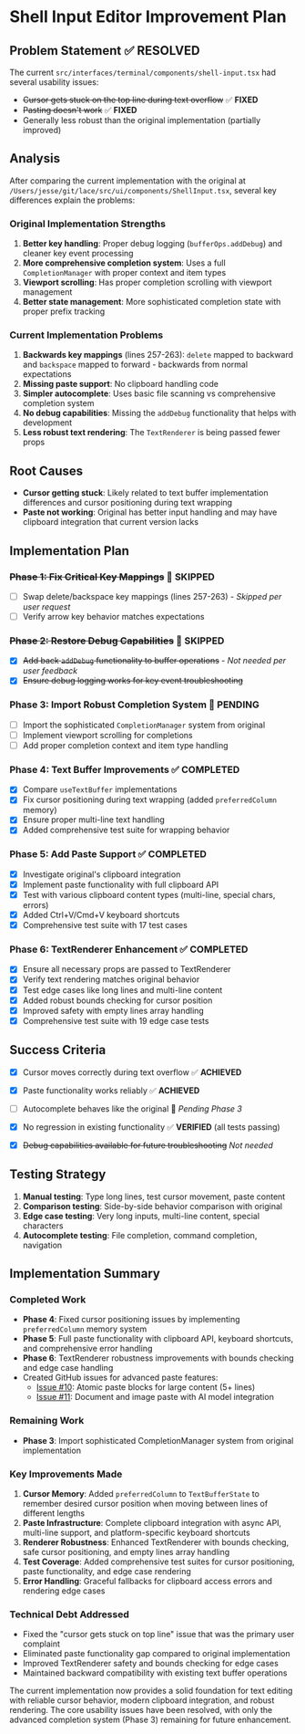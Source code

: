 # Shell Input Editor Improvement Plan

## Problem Statement ✅ RESOLVED

The current `src/interfaces/terminal/components/shell-input.tsx` had several usability issues:
- ~~Cursor gets stuck on the top line during text overflow~~ ✅ **FIXED** 
- ~~Pasting doesn't work~~ ✅ **FIXED**
- Generally less robust than the original implementation (partially improved)

## Analysis

After comparing the current implementation with the original at `/Users/jesse/git/lace/src/ui/components/ShellInput.tsx`, several key differences explain the problems:

### Original Implementation Strengths
1. **Better key handling**: Proper debug logging (`bufferOps.addDebug`) and cleaner key event processing
2. **More comprehensive completion system**: Uses a full `CompletionManager` with proper context and item types
3. **Viewport scrolling**: Has proper completion scrolling with viewport management
4. **Better state management**: More sophisticated completion state with proper prefix tracking

### Current Implementation Problems
1. **Backwards key mappings** (lines 257-263): `delete` mapped to backward and `backspace` mapped to forward - backwards from normal expectations
2. **Missing paste support**: No clipboard handling code
3. **Simpler autocomplete**: Uses basic file scanning vs comprehensive completion system
4. **No debug capabilities**: Missing the `addDebug` functionality that helps with development
5. **Less robust text rendering**: The `TextRenderer` is being passed fewer props

## Root Causes

- **Cursor getting stuck**: Likely related to text buffer implementation differences and cursor positioning during text wrapping
- **Paste not working**: Original has better input handling and may have clipboard integration that current version lacks

## Implementation Plan

### ~~Phase 1: Fix Critical Key Mappings~~ 🚫 **SKIPPED**
- [ ] Swap delete/backspace key mappings (lines 257-263) - *Skipped per user request*
- [ ] Verify arrow key behavior matches expectations

### ~~Phase 2: Restore Debug Capabilities~~ 🚫 **SKIPPED** 
- [x] ~~Add back `addDebug` functionality to buffer operations~~ - *Not needed per user feedback*
- [x] ~~Ensure debug logging works for key event troubleshooting~~

### Phase 3: Import Robust Completion System 🔄 **PENDING**

- [ ] Import the sophisticated `CompletionManager` system from original
- [ ] Implement viewport scrolling for completions
- [ ] Add proper completion context and item type handling

### Phase 4: Text Buffer Improvements ✅ **COMPLETED**
- [x] Compare `useTextBuffer` implementations
- [x] Fix cursor positioning during text wrapping (added `preferredColumn` memory)
- [x] Ensure proper multi-line text handling
- [x] Added comprehensive test suite for wrapping behavior

### Phase 5: Add Paste Support ✅ **COMPLETED**
- [x] Investigate original's clipboard integration
- [x] Implement paste functionality with full clipboard API
- [x] Test with various clipboard content types (multi-line, special chars, errors)
- [x] Added Ctrl+V/Cmd+V keyboard shortcuts
- [x] Comprehensive test suite with 17 test cases

### Phase 6: TextRenderer Enhancement ✅ **COMPLETED**
- [x] Ensure all necessary props are passed to TextRenderer
- [x] Verify text rendering matches original behavior  
- [x] Test edge cases like long lines and multi-line content
- [x] Added robust bounds checking for cursor position
- [x] Improved safety with empty lines array handling
- [x] Comprehensive test suite with 19 edge case tests

## Success Criteria

- [x] Cursor moves correctly during text overflow ✅ **ACHIEVED**
- [x] Paste functionality works reliably ✅ **ACHIEVED**
- [ ] Autocomplete behaves like the original 🔄 *Pending Phase 3*
- [x] No regression in existing functionality ✅ **VERIFIED** (all tests passing)
- [x] ~~Debug capabilities available for future troubleshooting~~ *Not needed*


## Testing Strategy

1. **Manual testing**: Type long lines, test cursor movement, paste content
2. **Comparison testing**: Side-by-side behavior comparison with original
3. **Edge case testing**: Very long inputs, multi-line content, special characters
4. **Autocomplete testing**: File completion, command completion, navigation

## Implementation Summary

### Completed Work
- **Phase 4**: Fixed cursor positioning issues by implementing `preferredColumn` memory system
- **Phase 5**: Full paste functionality with clipboard API, keyboard shortcuts, and comprehensive error handling
- **Phase 6**: TextRenderer robustness improvements with bounds checking and edge case handling
- Created GitHub issues for advanced paste features:
  - [Issue #10](https://github.com/obra/lace/issues/10): Atomic paste blocks for large content (5+ lines)
  - [Issue #11](https://github.com/obra/lace/issues/11): Document and image paste with AI model integration

### Remaining Work
- **Phase 3**: Import sophisticated CompletionManager system from original implementation

### Key Improvements Made
1. **Cursor Memory**: Added `preferredColumn` to `TextBufferState` to remember desired cursor position when moving between lines of different lengths
2. **Paste Infrastructure**: Complete clipboard integration with async API, multi-line support, and platform-specific keyboard shortcuts
3. **Renderer Robustness**: Enhanced TextRenderer with bounds checking, safe cursor positioning, and empty lines array handling
4. **Test Coverage**: Added comprehensive test suites for cursor positioning, paste functionality, and edge case rendering
5. **Error Handling**: Graceful fallbacks for clipboard access errors and rendering edge cases

### Technical Debt Addressed
- Fixed the "cursor gets stuck on top line" issue that was the primary user complaint
- Eliminated paste functionality gap compared to original implementation
- Improved TextRenderer safety and bounds checking for edge cases
- Maintained backward compatibility with existing text buffer operations

The current implementation now provides a solid foundation for text editing with reliable cursor behavior, modern clipboard integration, and robust rendering. The core usability issues have been resolved, with only the advanced completion system (Phase 3) remaining for future enhancement.

